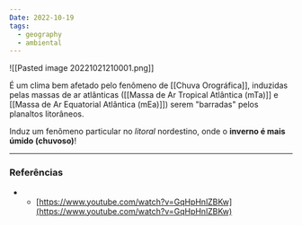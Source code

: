 ```yaml
---
Date: 2022-10-19
tags:
  - geography
  - ambiental
---
```

![[Pasted image 20221021210001.png]]

É um clima bem afetado pelo fenômeno de [[Chuva Orográfica]], induzidas pelas massas de ar atlânticas ([[Massa de Ar Tropical Atlântica (mTa)]] e [[Massa de Ar Equatorial Atlântica (mEa)]]) serem "barradas" pelos planaltos litorâneos.

Induz um fenômeno particular no *litoral* nordestino, onde o **inverno é mais úmido (chuvoso)**! 


---
### Referências
- - [https://www.youtube.com/watch?v=GqHpHnlZBKw](https://www.youtube.com/watch?v=GqHpHnlZBKw)